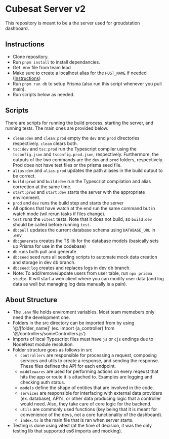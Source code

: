 # Cubesat Server v2

This repository is meant to be a the server used for groudstation dashboard.

## Instructions

- Clone repository.
- Run `pnpm install` to install dependancies.
- Get .env file from team lead
- Make sure to create a localhost alias for the `HOST_NAME` if needed ([Instructions](https://docs.google.com/document/d/1oUcxWJxfT3Z9tPbsf9MT_YQPwSZO7H9nopeJweSMaZ0/edit))
- Run `pnpm run db` to setup Prisma (also run this script whenever you pull main).
- Run scripts below as needed.

## Scripts

There are scripts for running the build process, starting the server, and running tests. The main ones are provided below.

- `clean:dev` and `clean:prod` empty the `dev` and `prod` directories respectively. `clean` clears both.
- `tsc:dev` and `tsc:prod` run the Typescript compiler using the `tsconfig.json` and `tsconfig.prod.json`, respectively. Furthermore, the outputs of the two commands are the `dev` and `prod` folders, respectively. Prod does not have test files or the prisma seed file.
- `alias:dev` and `alias:prod` updates the path aliases in the build output to be correct.
- `build:prod` and `build:dev` run the Typescript compilation and alias correction at the same time.
- `start:prod` and `start:dev` starts the server with the appropriate environment.
- `prod` and `dev` runs the build step and starts the server
- All options that have watch at the end run the same command but in watch mode (wil rerun tasks if files change).
- `test` runs the `vitest` tests. Note that it does not build, so `build:dev` should be called before running `test`.
- `db:pull` updates the current database schema using `DATABASE_URL` in .env
- `db:generate` creates the TS lib for the database models (basically sets up Prisma for use in the codebase)
- `db` runs both pull and generate
- `db:seed` seed runs all seeding scripts to automate mock data creation and storage in dev db branch.
- `db:seed:log` creates and replaces logs in dev db branch.
- Note: To add/remove/update users from user table, run `npx prisma studio`. It will start a web client where you can modify user data (and log data as well but managing log data manually is a pain).

## About Structure

- The `.env` file holds enviroment variables. Most team memebers only need the development one.
- Folders in the src directory can be imported from by using '@/[folder_name]' (ex. import {a_controller} from '@/controllers/someControllers.js')
- Imports of local Typescript files must have `js` or `cjs` endings due to NodeNext module resolution.
- Folder structure goes as follows in src
  - `controllers` are responsible for processing a request, composing services and utils to create a response, and sending the response. These files defines the API for each endpoint.
  - `middlewares` are used for performing actions on every reqeust that hits the app or route it is attached to. Examples are logging and checking auth status.
  - `models` define the shape of entities that are involved in the code.
  - `services` are responsible for interfacing with external data providers (ex. database), API's, or other data producing logic that a controller would need. Also, they take care of core logic for the backend.
  - `utils` are commonly used functions (key being that it is meant for convenience of the devs, not a core functionality of the dashboard).
  - `index.ts` is the main file that is ran when server starts.
- Testing is done using vitest (at the time of decision, it was the only testing lib that supported es6 imports and mocking).
